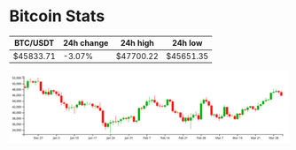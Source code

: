# Bitcoin Stats

BTC/USDT|24h change|24h high|24h low|
|---|---|---|---|
|$45833.71|-3.07%|$47700.22|$45651.35|

<img src="./chart.svg">
